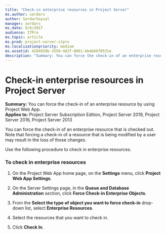 ```yaml
---
title: "Check-in enterprise resources in Project Server"
ms.author: serdars
author: SerdarSoysal
manager: serdars
ms.date: 9/6/2017
audience: ITPro
ms.topic: article
ms.prod: project-server-itpro
ms.localizationpriority: medium
ms.assetid: 4284926b-3558-4d2f-8061-bb4b6970531e
description: "Summary: You can force the check-in of an enterprise resource by using Project Web App."
---
```


# Check-in enterprise resources in Project Server
 
 **Summary:** You can force the check-in of an enterprise resource by using Project Web App.<br/>
**Applies to:** Project Server Subscription Edition, Project Server 2019, Project Server 2016, Project Server 2013
  
You can force the check-in of an enterprise resource that is checked out. Note that forcing a check-in of a resource that is being modified by a user may result in the loss of those changes.
  
Use the following procedure to check in enterprise resources.
  
### To check in enterprise resources

1. On the Project Web App home page, on the **Settings** menu, click **Project Web App Settings**.
    
2. On the Server Settings page, in the **Queue and Database Administration** section, click **Force Check-in Enterprise Objects**.
    
3. From the **Select the type of object you want to force check-in** drop-down list, select **Enterprise Resources**.
    
4. Select the resources that you want to check in.
    
5. Click **Check In**.
    

